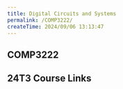 ```yaml
---
title: Digital Circuits and Systems
permalink: /COMP3222/
createTime: 2024/09/06 13:13:47
---
```


<script setup>
import unswUpdating from '@unswUpdating'
</script>

<div class="hao-card card-title">

## COMP3222 <unswUpdating />


</div>

<div class="how_qb">

## 24T3 Course Links

<p>
<HButton img='/webcms3.ico' title='WebCMS3' src='https://webcms3.cse.unsw.edu.au/COMP3222/24T3/>

<HButton alt img='/webcms3.ico' title='Lectures' src='https://webcms3.cse.unsw.edu.au/COMP3222/24T3/resources/102517' />

<HButton alt img='/webcms3.ico' title='Labs' src='https://webcms3.cse.unsw.edu.au/COMP3222/24T3/resources/102587' />
</p>

</div>